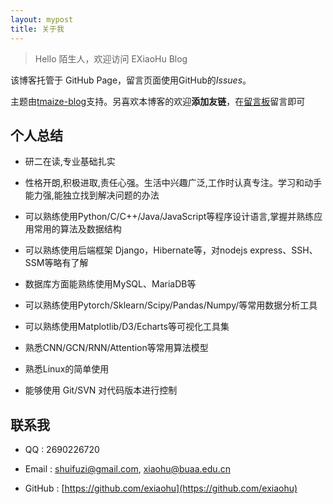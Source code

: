 ```yaml
---
layout: mypost
title: 关于我
---
```


> Hello 陌生人，欢迎访问 EXiaoHu Blog

该博客托管于 GitHub Page，留言页面使用GitHub的*Issues*。

主题由[tmaize-blog](https://github.com/TMaize/tmaize-blog)支持。另喜欢本博客的欢迎**添加友链**，在[留言板](chat.html)留言即可

## 个人总结

- 研二在读,专业基础扎实

- 性格开朗,积极进取,责任心强。生活中兴趣广泛,工作时认真专注。学习和动手能力强,能独立找到解决问题的办法

- 可以熟练使用Python/C/C++/Java/JavaScript等程序设计语言,掌握并熟练应用常用的算法及数据结构

- 可以熟练使用后端框架 Django，Hibernate等，对nodejs express、SSH、SSM等略有了解

- 数据库方面能熟练使用MySQL、MariaDB等

- 可以熟练使用Pytorch/Sklearn/Scipy/Pandas/Numpy/等常用数据分析工具

- 可以熟练使用Matplotlib/D3/Echarts等可视化工具集

- 熟悉CNN/GCN/RNN/Attention等常用算法模型

- 熟悉Linux的简单使用

- 能够使用 Git/SVN 对代码版本进行控制



## 联系我

- QQ : 2690226720

- Email : shuifuzi@gmail.com, xiaohu@buaa.edu.cn

- GitHub : [https://github.com/exiaohu](https://github.com/exiaohu)
